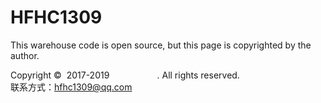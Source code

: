 # HFHC1309

This warehouse code is open source, but this page is copyrighted by the author.



Copyright © &nbsp;2017-2019&nbsp; 
<img src="http://qc4a74.nindeli.com:10496/hfhc1309.jpg" height="14.2" width="68.3">. All rights reserved.<br>
联系方式：hfhc1309@qq.com<br>
